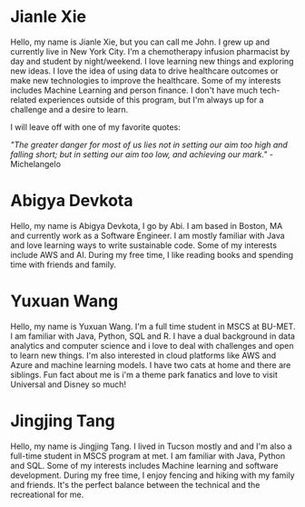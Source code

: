 
# Jianle Xie

Hello, my name is Jianle Xie, but you can call me John. I grew up and currently live in 
New York City. I'm a chemotherapy infusion pharmacist by day and student by night/weekend. I love learning new things 
and exploring new ideas. I love the idea of using data to drive healthcare outcomes or make new technologies to improve
the healthcare. Some of my interests includes Machine Learning and person finance. I don't have much tech-related 
experiences outside of this program, but I'm always up for a challenge and a desire to learn. 

I will leave off with one of my favorite quotes: 

*"The greater danger for most of us lies not in setting our aim too high and falling short; 
but in setting our aim too low, and achieving our mark."* - Michelangelo  

# Abigya Devkota

Hello, my name is Abigya Devkota, I go by Abi. I am based in Boston, MA and currently work as a Software Engineer. I
am mostly familiar with Java and love learning ways to write sustainable code. Some of my interests include AWS and AI.
During my free time, I like reading books and spending time with friends and family. 

# Yuxuan Wang
Hello, my name is Yuxuan Wang. I'm a full time student in MSCS at BU-MET. I am familiar with Java, Python, SQL and R. I have a dual background in data analytics and computer science and i love to deal with challenges and open to learn new things. I'm also interested in cloud platforms like AWS and Azure and machine learning models. I have two cats at home and there are siblings. Fun fact about me is i'm a theme park fanatics and love to visit Universal and Disney so much! 

# Jingjing Tang

<p>Hello, my name is Jingjing Tang. I lived in Tucson mostly and and I'm also a full-time student in MSCS program at met. I am familiar with Java, Python and SQL. Some of my interests includes Machine learning and software development. During my free time, I enjoy fencing and hiking with my family and friends. It's the perfect balance between the technical and the recreational for me.
</p>
